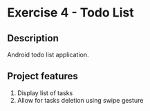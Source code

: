 # Exercise 4 - Todo List

## Description

Android todo list application.

## Project features

1. Display list of tasks
2. Allow for tasks deletion using swipe gesture
